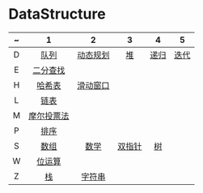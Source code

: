 # DataStructure

~|1|2|3|4|5
:----:|:-----:|:------:|:------:|:------:|:------:  
D|[队列](队列.md)|[动态规划](动态规划.md)|[堆](堆.md)|[递归](递归.md)|[迭代](迭代.md)
E|[二分查找](二分查找.md)
H|[哈希表](哈希表.md)|[滑动窗口](滑动窗口.md)
L|[链表](链表.md)
M|[摩尔投票法](摩尔投票法.md)
P|[排序](排序.md)
S|[数组](数组.md)|[数学](数学.md)|[双指针](双指针.md)|[树](树.md)
W|[位运算](位运算.md)
Z|[栈](栈.md)| [字符串](字符串.md)






 


















